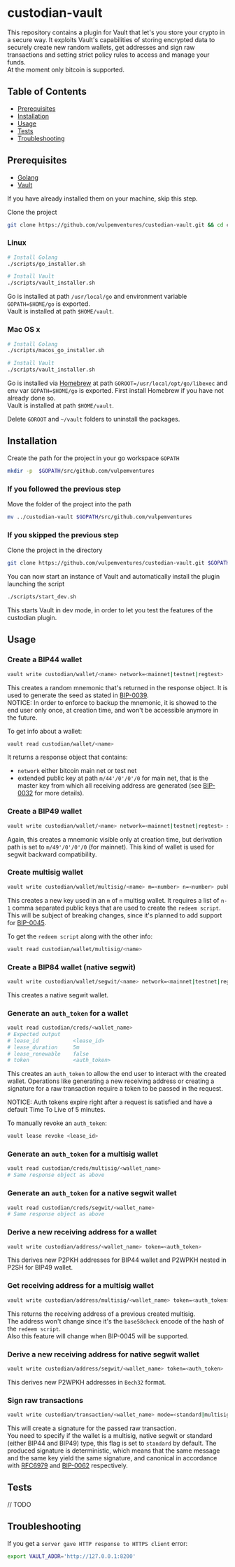 # custodian-vault

This repository contains a plugin for Vault that let's you store your crypto in a secure way. It exploits Vault's capabilities of storing encrypted data to securely create new random wallets, get addresses and sign raw transactions and setting strict policy rules to access and manage your funds.  
At the moment only bitcoin is supported.

## Table of Contents

* [Prerequisites](#prerequisites)
* [Installation](#installation)
* [Usage](#usage)
* [Tests](#tests)
* [Troubleshooting](#troubleshooting)

## Prerequisites

* [Golang](https://golang.org/)
* [Vault](https://www.vaultproject.io/)

If you have already installed them on your machine, skip this step.

Clone the project

```sh
git clone https://github.com/vulpemventures/custodian-vault.git && cd custodian-vault
```

### Linux

```sh
# Install Golang
./scripts/go_installer.sh

# Install Vault
./scripts/vault_installer.sh
```

Go is installed at path `/usr/local/go` and environment variable `GOPATH=$HOME/go` is exported.  
Vault is installed at path `$HOME/vault`.

### Mac OS x

```sh
# Install Golang
./scripts/macos_go_installer.sh

# Install Vault
./scripts/vault_installer.sh
```

Go is installed via [Homebrew](https://brew.sh/?utm_source=devmag.io) at path `GOROOT=/usr/local/opt/go/libexec` and env var `GOPATH=$HOME/go` is exported. First install Homebrew if you have not already done so.  
Vault is installed at path `$HOME/vault`.  

Delete `GOROOT` and `~/vault` folders to uninstall the packages.  

## Installation

Create the path for the project in your go workspace `GOPATH`

```sh
mkdir -p  $GOPATH/src/github.com/vulpemventures
```

### If you followed the previous step

Move the folder of the project into the path

```sh
mv ../custodian-vault $GOPATH/src/github.com/vulpemventures
```

### If you skipped the previous step

Clone the project in the directory

```sh
git clone https://github.com/vulpemventures/custodian-vault.git $GOPATH/src/github.com/vulpemventures/custodian-vault
```

You can now start an instance of Vault and automatically install the plugin launching the script

```sh
./scripts/start_dev.sh
```

This starts Vault in dev mode, in order to let you test the features of the custodian plugin.

## Usage

### Create a BIP44 wallet

```sh
vault write custodian/wallet/<name> network=<mainnet|testnet|regtest>
```

This creates a random mnemonic that's returned in the response object. It is used to generate the seed as stated in [BIP-0039](https://github.com/bitcoin/bips/blob/master/bip-0039.mediawiki).  
NOTICE: In order to enforce to backup the mnemonic, it is showed to the end user only once, at creation time, and won't be accessible anymore in the future.

To get info about a wallet:

```sh
vault read custodian/wallet/<name>
```

It returns a response object that contains:

* `network` either bitcoin main net or test net
* extended public key at path `m/44'/0'/0'/0` for main net, that is the master key from which all receiving address are generated (see [BIP-0032](https://github.com/bitcoin/bips/blob/master/bip-0039.mediawiki) for more details).

### Create a BIP49 wallet

```sh
vault write custodian/wallet/<name> network=<mainnet|testnet|regtest> segwit=true
```

Again, this creates a mnemonic visible only at creation time, but derivation path is set to `m/49'/0'/0'/0` (for mainnet). This kind of wallet is used for segwit backward compatibility.

### Create multisig wallet

```sh
vault write custodian/wallet/multisig/<name> m=<number> n=<number> pubkeys=<list,of,pubkeys> network=<mainnet|testnet|regtest>
```

This creates a new key used in an `m` of `n` multisg wallet. It requires a list of `n-1` comma separated public keys that are used to create the `redeem script`. This will be subject of breaking changes, since it's planned to add support for [BIP-0045](https://github.com/bitcoin/bips/blob/master/bip-0045.mediawiki).

To get the `redeem script` along with the other info:

```sh
vault read custodian/wallet/multisig/<name>
```

### Create a BIP84 wallet (native segwit)

```sh
vault write custodian/wallet/segwit/<name> network=<mainnet|testnet|regtest>
```
This creates a native segwit wallet.

### Generate an `auth_token` for a wallet

```sh
vault read custodian/creds/<wallet_name>
# Expected output
# lease_id           <lease_id>
# lease_duration     5m
# lease_renewable    false
# token              <auth_token>
```

This creates an `auth_token` to allow the end user to interact with the created wallet. Operations like generating a new receiving address or creating a signature for a raw transaction require a token to be passed in the request.

NOTICE: Auth tokens expire right after a request is satisfied and have a default Time To Live of 5 minutes.

To manually revoke an `auth_token`:

```sh
vault lease revoke <lease_id>
```

### Generate an `auth_token` for a multisig wallet

```sh
vault read custodian/creds/multisig/<wallet_name>
# Same response object as above
```

### Generate an `auth_token` for a native segwit wallet

```sh
vault read custodian/creds/segwit/<wallet_name>
# Same response object as above
```

### Derive a new receiving address for a wallet

```sh
vault write custodian/address/<wallet_name> token=<auth_token>
```

This derives new P2PKH addresses for BIP44 wallet and P2WPKH nested in P2SH for BIP49 wallet.

### Get receiving address for a multisig wallet

```sh
vault write custodian/address/multisig/<wallet_name> token=<auth_token>
```

This returns the receiving address of a previous created multisig.  
The address won't change since it's the `base58check` encode of the hash of the `redeem script`.  
Also this feature will change when BIP-0045 will be supported.

### Derive a new receiving address for native segwit wallet

```sh
vault write custodian/address/segwit/<wallet_name> token=<auth_token>
```

This derives new P2WPKH addresses in `Bech32` format.

### Sign raw transactions

```sh
vault write custodian/transaction/<wallet_name> mode=<standard|multisig|segwit> rawTx=<string> token=<auth_token>
```

This will create a signature for the passed raw transaction.  
You need to specify if the wallet is a multisig, native segwit or standard (either BIP44 and BIP49) type, this flag is set to `standard` by default.
The produced signature is deterministic, which means that the same message and the same key yield the same signature, and canonical in accordance with [RFC6979](https://tools.ietf.org/html/rfc6979) and [BIP-0062](https://github.com/bitcoin/bips/blob/master/bip-0062.mediawiki) respectively.

## Tests

// TODO

## Troubleshooting

If you get a `server gave HTTP response to HTTPS client` error:

```sh
export VAULT_ADDR='http://127.0.0.1:8200'
```
